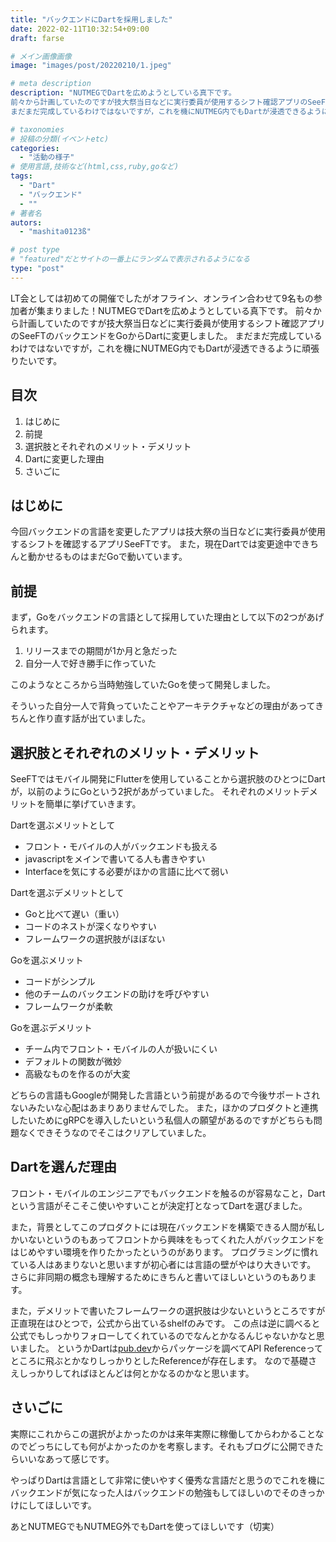 ```yaml
---
title: "バックエンドにDartを採用しました"
date: 2022-02-11T10:32:54+09:00
draft: farse

# メイン画像画像
image: "images/post/20220210/1.jpeg"

# meta description
description: "NUTMEGでDartを広めようとしている真下です。
前々から計画していたのですが技大祭当日などに実行委員が使用するシフト確認アプリのSeeFTのバックエンドをGoからDartに変更しました。
まだまだ完成しているわけではないですが，これを機にNUTMEG内でもDartが浸透できるように頑張りたいです。"

# taxonomies
# 投稿の分類(イベントetc)
categories:
  - "活動の様子"
# 使用言語,技術など(html,css,ruby,goなど)
tags:
  - "Dart"
  - "バックエンド"
  - ""
# 著者名
autors:
  - "mashita0123ß"

# post type
# "featured"だとサイトの一番上にランダムで表示されるようになる
type: "post"
---
```


LT会としては初めての開催でしたがオフライン、オンライン合わせて9名もの参加者が集まりました！NUTMEGでDartを広めようとしている真下です。
前々から計画していたのですが技大祭当日などに実行委員が使用するシフト確認アプリのSeeFTのバックエンドをGoからDartに変更しました。
まだまだ完成しているわけではないですが，これを機にNUTMEG内でもDartが浸透できるように頑張りたいです。


## 目次
1. はじめに
2. 前提
3. 選択肢とそれぞれのメリット・デメリット
4. Dartに変更した理由
6. さいごに

## はじめに
今回バックエンドの言語を変更したアプリは技大祭の当日などに実行委員が使用するシフトを確認するアプリSeeFTです。
また，現在Dartでは変更途中できちんと動かせるものはまだGoで動いています。

## 前提
まず，Goをバックエンドの言語として採用していた理由として以下の2つがあげられます。
1. リリースまでの期間が1か月と急だった
2. 自分一人で好き勝手に作っていた

このようなところから当時勉強していたGoを使って開発しました。

そういった自分一人で背負っていたことやアーキテクチャなどの理由があってきちんと作り直す話が出ていました。

## 選択肢とそれぞれのメリット・デメリット
SeeFTではモバイル開発にFlutterを使用していることから選択肢のひとつにDartが，以前のようにGoという2択があがっていました。
それぞれのメリットデメリットを簡単に挙げていきます。

Dartを選ぶメリットとして
- フロント・モバイルの人がバックエンドも扱える
- javascriptをメインで書いてる人も書きやすい
- Interfaceを気にする必要がほかの言語に比べて弱い

Dartを選ぶデメリットとして
- Goと比べて遅い（重い）
- コードのネストが深くなりやすい
- フレームワークの選択肢がほぼない

Goを選ぶメリット
- コードがシンプル
- 他のチームのバックエンドの助けを呼びやすい
- フレームワークが柔軟

Goを選ぶデメリット
- チーム内でフロント・モバイルの人が扱いにくい
- デフォルトの関数が微妙
- 高級なものを作るのが大変

どちらの言語もGoogleが開発した言語という前提があるので今後サポートされないみたいな心配はあまりありませんでした。
また，ほかのプロダクトと連携したいためにgRPCを導入したいという私個人の願望があるのですがどちらも問題なくできそうなのでそこはクリアしていました。

## Dartを選んだ理由
フロント・モバイルのエンジニアでもバックエンドを触るのが容易なこと，Dartという言語がそこそこ使いやすいことが決定打となってDartを選びました。

また，背景としてこのプロダクトには現在バックエンドを構築できる人間が私しかいないというのもあってフロントから興味をもってくれた人がバックエンドをはじめやすい環境を作りたかったというのがあります。
プログラミングに慣れている人はあまりないと思いますが初心者には言語の壁がやはり大きいです。
さらに非同期の概念も理解するためにきちんと書いてほしいというのもあります。

また，デメリットで書いたフレームワークの選択肢は少ないというところですが正直現在はひとつで，公式から出ているshelfのみです。
この点は逆に調べると公式でもしっかりフォローしてくれているのでなんとかなるんじゃないかなと思いました。
というかDartは[pub.dev](https://pub.dev)からパッケージを調べてAPI Referenceってところに飛ぶとかなりしっかりとしたReferenceが存在します。
なので基礎さえしっかりしてればほとんどは何とかなるのかなと思います。

## さいごに
実際にこれからこの選択がよかったのかは来年実際に稼働してからわかることなのでどっちにしても何がよかったのかを考察します。それもブログに公開できたらいいなあって感じです。

やっぱりDartは言語として非常に使いやすく優秀な言語だと思うのでこれを機にバックエンドが気になった人はバックエンドの勉強もしてほしいのでそのきっかけにしてほしいです。

あとNUTMEGでもNUTMEG外でもDartを使ってほしいです（切実）